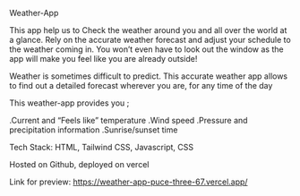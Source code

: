 Weather-App

This app help us to Check the weather around you and all over the world at a glance. Rely on the accurate weather forecast and adjust your schedule to the weather coming in. You won’t even have to look out the window as the app will make you feel like you are already outside!

Weather is sometimes difficult to predict. This accurate weather app allows to find out a detailed forecast wherever you are, for any time of the day

This weather-app provides you ;

.Current and “Feels like” temperature
.Wind speed 
.Pressure and precipitation information
.Sunrise/sunset time


Tech Stack: HTML, Tailwind CSS, Javascript, CSS

Hosted on Github, deployed on vercel 

Link for preview: https://weather-app-puce-three-67.vercel.app/
